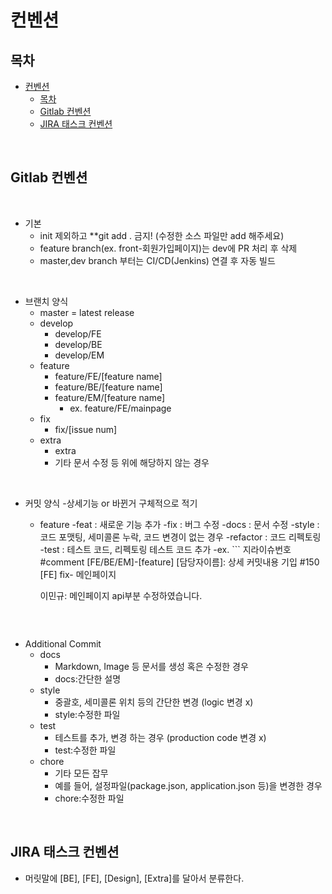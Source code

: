 # 컨벤션

## 목차
- [컨벤션](#컨벤션)
  - [목차](#목차)
  - [Gitlab 컨벤션](#gitlab-컨벤션)
  - [JIRA 태스크 컨벤션](#jira-태스크-컨벤션)

<br>

## Gitlab 컨벤션
<br>

  - 기본
    - init 제외하고 **git add . 금지! (수정한 소스 파일만 add 해주세요) 
    - feature branch(ex. front-회원가입페이지)는 dev에 PR 처리 후 삭제
    - master,dev branch 부터는 CI/CD(Jenkins) 연결 후 자동 빌드

<br>
    
  - 브랜치 양식
    - master = latest release
    - develop
      - develop/FE
      - develop/BE
      - develop/EM
    - feature
      - feature/FE/[feature name]
      - feature/BE/[feature name]
      - feature/EM/[feature name]
        - ex. feature/FE/mainpage
    - fix
      - fix/[issue num]
    - extra
      - extra
      - 기타 문서 수정 등 위에 해당하지 않는 경우

<br>

  - 커밋 양식
    -상세기능 or 바뀐거 구체적으로 적기
      - feature
      -feat : 새로운 기능 추가
      -fix : 버그 수정
      -docs : 문서 수정
      -style : 코드 포맷팅, 세미콜론 누락, 코드 변경이 없는 경우
      -refactor : 코드 리펙토링
      -test : 테스트 코드, 리펙토링 테스트 코드 추가
      -ex. ```
        지라이슈번호 #comment [FE/BE/EM]-[feature]
        [담당자이름]: 상세 커밋내용 기입
        #150 [FE] fix- 메인페이지

        이민규: 메인페이지 api부분 수정하였습니다.
        ```

<br>

  - Additional Commit
      - docs
          - Markdown, Image 등 문서를 생성 혹은 수정한 경우
          - docs:간단한 설명
      - style
          - 중괄호, 세미콜론 위치 등의 간단한 변경 (logic 변경 x)
          - style:수정한 파일
      - test
          - 테스트를 추가, 변경 하는 경우 (production code 변경 x)
          - test:수정한 파일
      - chore
          - 기타 모든 잡무
          - 예를 들어, 설정파일(package.json, application.json 등)을 변경한 경우
          - chore:수정한 파일

<br>

## JIRA 태스크 컨벤션
- 머릿말에 [BE], [FE], [Design], [Extra]를 달아서 분류한다.
